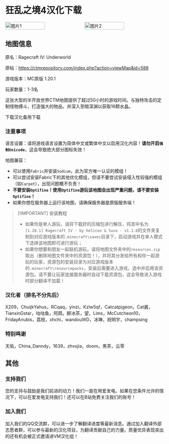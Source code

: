 # 狂乱之境4汉化下载
<div style="display: flex">
  <img src="https://s21.ax1x.com/2024/04/21/pkpVQeg.jpg" style="width:50%" alt="图片1">
  <img src="https://s21.ax1x.com/2024/04/21/pkpVKOS.jpg" style="width:50%" alt="图片2">
</div>

## 地图信息

原名：Ragecraft IV: Underworld

原帖：https://ctmrepository.com/index.php?action=viewMap&id=588

游戏版本：MC原版 1.20.1

玩家数量：1-3名

这张大型的半开放世界CTM地图提供了超过50小时的游戏时间。与独特攻击的定制怪物搏斗，打造强大的物品，并深入至暗深渊以获取16颗水晶。

<div style="display: flex;">
  <ButtonComponent link="https://www.123pan.com/s/99kKVv-zYVQh.html">下载汉化</ButtonComponent>
  <ButtonComponent buttonClass='button2' link="https://www.mediafire.com/folder/jurnv77qvvaf0">备用下载</ButtonComponent>
</div>

### 注意事项

语言设置：请将游戏语言设置为简体中文或繁体中文以启用汉化内容！**请勿开启`强制Unicode`**，这会导致绝大部分图标失效！

地图兼容：
- 可以使用`Fabric`并安装`Sodium`，此为官方唯一认证的模组！
- 可以尝试安装Fabric下的其他优化模组，但请不要尝试安装侵入性较强的模组（如`Carpet`），出现问题概不负责！
- **不要安装`Optifine`！使用`Optifine`游玩该地图会出现严重问题，请不要安装`Optifine`！**
- 如果你想在服务器上运行该地图，请确保服务器是原版服务端！
    
>  [!IMPORTANT] 安装教程
>  - 如果你是单人游玩，请将下载好的压缩包进行解压，将其中名为`[1.20.1] Ragecraft IV - by heliceo & Suso - v1.1.0`的文件夹复制到对应游戏版本的`.minecraft\saves`目录下，启动游戏并在单人模式下选择该地图即可进行游玩；
>  - 如果你想要和朋友一起联机游玩，请将地图文件夹中的`resources.zip`取出（删除地图文件夹中的资源包！），并将其分发给所有和你一起游玩的玩家，资源包的安装目录为对应游戏版本的`.minecraft\resourcepacks`，安装后需要进入游戏，选中并启用该资源包。请不要让玩家连接服务器时自动下载资源包，这会导致进入游戏时部分翻译不加载！

### 汉化者（排名不分先后）

X209，ChuijkYahus，RCqaq，yinzi，Kzlw5qf，Catcatpigeon，Cat酱，TianxinGstar，咕咕鱼，阿鹉，醉冰茶，望，Lims，McCutcheon10，FridayAnubis，荔枝，xhchi，wandouWD，冰琳，祝明宇，champsing

### 特别鸣谢
天佑，China_Danndy，1639，zhvsjia，doom，黑茶，云零

## 其他
### 支持我们
您的支持与鼓励是我们前进的动力！我们一直在用爱发电。如果在您条件允许的情况下，可以在爱发电支持我们！还可以在B站免费关注我们的账号！

### 加入我们
加入我们的QQ交流群，可以进一步了解翻译进度等最新消息。通过加入翻译外部志愿者群，可以参与最新的汉化项目，为翻译贡献自己的力量。质量优异表现突出的还有机会被正式邀请进VM汉化组！
